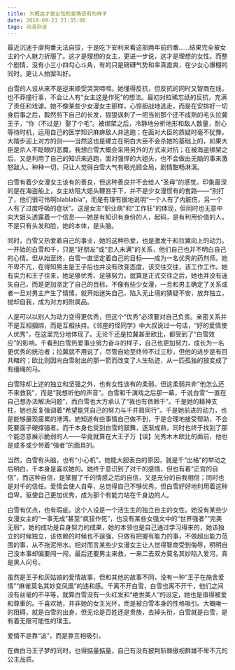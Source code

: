 ```yaml
---
title: 大概这才是女性和爱情该有的样子
date: 2018-09-23 21:35:00
tags: 动漫杂谈
---
```

最近沉迷于虐狗番无法自拔，于是吃下安利来看这部两年前的番……结果完全被女主的个人魅力折服了。这才是理想的女主，更进一步说，这才是理想的女性。而整个剧情，没有小三小四勾心斗角，有的只是磅礴气势和率真直爽，在少女心爆棚的同时，更让人拍案叫好。

白雪的人设从来不是逆来顺受哭哭啼啼。她懂得反抗，但反抗的同时又智商在线，也不莽撞行事，不会让人有“女主这是作死”的想法。最初对拉稀忘纸的反抗，充满了责任和戏谑。她不像某些少女漫女主那样，心惊胆战地逃走，而是在安排好一切身后事之后，毅然剪下自己的长发，狠狠讽刺了一把当初那个还不成熟的毛头拉冀王子，“你（不过是）娶了个毛”。被绑架之后，冷静地分析地形和敌人数量，耐心等待时机，运用自己的医学知识麻痹敌人并逃跑；在面对大臣的质疑时毫不犹豫，大踏步迎上对方的剑——当然这也是建立在明白大臣不会杀她的基础上的，如果大臣是杀人不眨眼的恶魔，我想白雪大概会采用另外的方式来对抗；在被海盗绑架之后，又是利用了自己的知识来逃跑，面对强悍的大姐头，也不会做出无脑的事来激怒敌人。种种一切，只让人觉得白雪大气有眼光顾全局，剧情酣畅淋漓。

白雪有着少女漫女主该有的善良，但这种善良并不会给人“圣母”的感觉。印象最深的是在海盗船上，女主劝阻大姐头鞭笞手下，并不是少女漫惯有的套路——“别打了，他们很可怜啊blablabla”，而是有理有据地说明“一个人有了内脏伤，另一个人有了过度呼吸的症状”。这是女主“职业病”和“工作狂”的体现，但同时也无意中向大姐头透露着一个信息——她是有知识有身份的人，起码，是有利用价值的人，不是只有头发和脸，她的本体，是头脑。

同时，白雪又热爱着自己的事业，她的这种热爱，也是激发千和拉冀向上的动力。一开始的白雪和千，只是“好朋友”或“恋人未满”的关系，他们自己也并不明白自己的心情。但从始至终，白雪一直坚定着自己的目标——成为一名优秀的药剂师。她不卑不亢，在得知男主是王子后也并没有改变态度，该交往交往，该工作工作。她有实力和王子往来，她足够优秀、足够努力。就算是正式交往之后，她也并没有迷失自己，而是更加坚定了自己的目标，不像有些少女漫，一旦和男主确定了关系或者一旦对男主产生了情愫，就开始迷失自己，陷入无止境的猜疑不安，放弃独立，抛却自我，成为对方的附属品。

人是可以以别人为动力变得更优秀，但这个“优秀”必须要对自己负责。亲密关系并不是互相捆绑，而是互相扶持。《邻座的怪同学》中大叔说过一句话，“好的爱情使人优秀”，在这里充分地体现了。无论千还是拉冀甚至欧比，都受到了“白雪效应”的影响。千看到白雪热爱事业努力奋斗的样子，自己也更加努力，成长为一名更优秀的统治者；拉冀就不用说了，尽管自始至终帅不过三秒，但他的进步是有目共睹的；欧比则因向白雪射出的那一箭而改变了人生轨迹，从一匹孤独的狼变成了有缰绳的马。

白雪除却上述的独立和坚强之外，也有女性该有的柔弱。但这柔弱并非“他怎么还不来救我”，而是“我想听他的声音”。白雪和千演戏之后那一幕，千说白雪“一直在自己想办法解决问题”，而白雪也大方承认了“我也有依赖千”。千是她的精神支柱，她也反复强调着“希望能凭自己的努力与千并肩同行”。千是她前进的动力，也是能够展现疲累的港湾。她知道有些事情自己做不到，于是合理地接受帮助，不会死要面子硬撑强者。而千本身也受到白雪的鼓舞，逐渐成熟，同时也终于找到了那个能恣意展示脆弱的人——毕竟就算在大王子万【误】光秀木木欧比的面前，他也是或多或少带着“强者”的面具的。

当然，白雪有头脑，也有“小心机”。她能大胆表白的原因，就是千“出格”的举动之后明白，千本身是喜欢她的。她终于意识到了对千的感情，但也有着“正宫的自信”，而这种自信，是掌握了千的情感之后的自信，又是充分的自我相信；同时也是对千的信任。爱情会使人自卑，总觉得自己不够优秀。但白雪好好地利用着这种自卑，驱使自己更加优秀，成为那个有能力站在千身边的人。

白雪有优点，也有瑕疵。这个人设是一个活生生的独立自主的女性。她没有某些少女漫女主的“一事无成”甚至“疯狂作死”，也没有某些女强文中的“世界强者”“完美无瑕”，她的成功是自身努力的成果，她的本领也是自己通过学习得来的，她该独立的时候独立，该依赖的时候也不逞强，只做有把握有能力的事，不做超出能力范围的事，从不拖泥带水。相对而言某些少女漫女主让人觉得智商受到侮辱，明明自己没本事却偏要闯一闯，最后还要男主来救，一来二去双方莫名其妙陷入爱河，真是黑人问号。

虽然是王子和灰姑娘的爱情故事，但和其他的故事不同，没有一种“王子在施舍爱情”“麻雀莫名其妙变凤凰”的违和感。千离不开白雪，白雪也离不开千，他们之间没有丝毫的不平等，就算白雪没有一头红发和“绝世美人”的设定，她也是值得被爱和尊重的。千喜欢她，并非她的女主光环，而是被白雪本身的性格吸引。大概唯一的阻碍，就是白雪的出身，但无论是百姓还是贵族，去掉头衔，白雪就是白雪，是有着无限可能性的璞玉。

爱情不是靠“追”，而是靠互相吸引。

在做白马王子梦的同时，也得掂量掂量，自己有没有披荆斩棘傲视群雄不卑不亢的公主品质。

